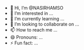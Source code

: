 - 👋 Hi, I’m @NASIRHAMSO
- 👀 I’m interested in ...
- 🌱 I’m currently learning ...
- 💞️ I’m looking to collaborate on ...
- 📫 How to reach me ...
- 😄 Pronouns: ...
- ⚡ Fun fact: ...

<!---
NASIRHAMSO/NASIRHAMSO is a ✨ special ✨ repository because its `README.md` (this file) appears on your GitHub profile.
You can click the Preview link to take a look at your changes.
--->
